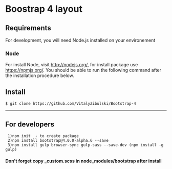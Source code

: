# Boostrap 4 layout

## Requirements

For development, you will need Node.js installed on your environement


### Node

For install Node, visit http://nodejs.org/, for install package use https://npmjs.org/.
You should be able to run the following command after the installation procedure
below.

## Install

    $ git clone https://github.com/VitalyZibulski/Bootstrap-4
   
----------------------------------------------------------------------------------------
## For developers

	 1)npm init  - to create package
	 2)npm install bootstrap@4.0.0-alpha.6 --save
	 3)npm install gulp browser-sync gulp-sass --save-dev (npm install -g gulp)

#### Don't forget copy _custom.scss in node_modules/bootstrap after install